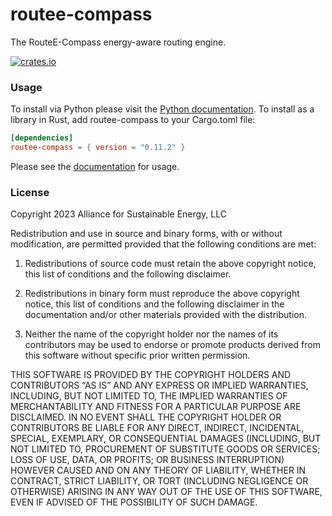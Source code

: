 routee-compass
============
The RouteE-Compass energy-aware routing engine.

[![crates.io](https://img.shields.io/crates/v/routee-compass.svg)](https://crates.io/crates/routee-compass)

### Usage

To install via Python please visit the [Python documentation](https://nrel.github.io/routee-compass/intro.html). 
To install as a library in Rust, add routee-compass to your Cargo.toml file:

```toml
[dependencies]
routee-compass = { version = "0.11.2" }
```

Please see the [documentation](https://docs.rs/routee-compass/latest/routee_compass/) for usage.

### License

Copyright 2023 Alliance for Sustainable Energy, LLC

Redistribution and use in source and binary forms, with or without modification, are permitted provided that the following conditions are met:

1. Redistributions of source code must retain the above copyright notice, this list of conditions and the following disclaimer.

2. Redistributions in binary form must reproduce the above copyright notice, this list of conditions and the following disclaimer in the documentation and/or other materials provided with the distribution.

3. Neither the name of the copyright holder nor the names of its contributors may be used to endorse or promote products derived from this software without specific prior written permission.

THIS SOFTWARE IS PROVIDED BY THE COPYRIGHT HOLDERS AND CONTRIBUTORS “AS IS” AND ANY EXPRESS OR IMPLIED WARRANTIES, INCLUDING, BUT NOT LIMITED TO, THE IMPLIED WARRANTIES OF MERCHANTABILITY AND FITNESS FOR A PARTICULAR PURPOSE ARE DISCLAIMED. IN NO EVENT SHALL THE COPYRIGHT HOLDER OR CONTRIBUTORS BE LIABLE FOR ANY DIRECT, INDIRECT, INCIDENTAL, SPECIAL, EXEMPLARY, OR CONSEQUENTIAL DAMAGES (INCLUDING, BUT NOT LIMITED TO, PROCUREMENT OF SUBSTITUTE GOODS OR SERVICES; LOSS OF USE, DATA, OR PROFITS; OR BUSINESS INTERRUPTION) HOWEVER CAUSED AND ON ANY THEORY OF LIABILITY, WHETHER IN CONTRACT, STRICT LIABILITY, OR TORT (INCLUDING NEGLIGENCE OR OTHERWISE) ARISING IN ANY WAY OUT OF THE USE OF THIS SOFTWARE, EVEN IF ADVISED OF THE POSSIBILITY OF SUCH DAMAGE.